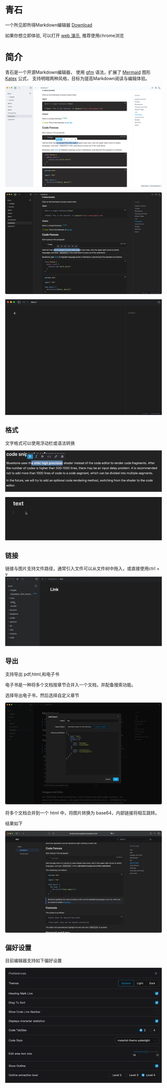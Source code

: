 # 青石
一个所见即所得Markdown编辑器
[Download](https://github.com/1943time/bluestone/releases/latest)

如果你想立即体验, 可以打开 [web 演示](https://ed.bluemd.me), 推荐使用chrome浏览

# 简介

青石是一个开源Markdown编辑器，
使用 [gfm](https://github.github.com/gfm/) 语法，扩展了 [Mermaid](https://mermaid.js.org/) 图形 [Katex](https://katex.org/) 公式，
支持明暗两种风格，目标为提高Markdown阅读与编辑体验。

![](./docs/assets/d1.png)

![](./docs/assets/d2.png)

![](./docs/assets/syntax.gif)

## 格式

文字格式可以使用浮动栏或语法转换

![](./docs/assets/text.png)

![](./docs/assets/test1.gif)

## 链接
链接与图片支持文件路径，通常引入文件可以从文件树中拖入，或直接使用ctrl + v
![](./docs/assets/link.gif)


## 导出

支持导出 pdf,html,和电子书

电子书是一种将多个文档按章节合并入一个文档，并配备搜索功能。

选择导出电子书，然后选择自定义章节

![](./docs/assets/d3.png)

将多个文档合并到一个 html 中，将图片转换为 base64，内部链接将相互跳转。

结果如下

![](./docs/assets/d4.png)


## 偏好设置

目前编辑器支持如下偏好设置

![](./docs/assets/d5.png)



